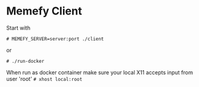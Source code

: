 # Memefy Client

Start with 

`# MEMEFY_SERVER=server:port ./client` 

or 

`# ./run-docker`

When run as docker container make sure your local X11 accepts input from user 'root'
`# xhost local:root`
